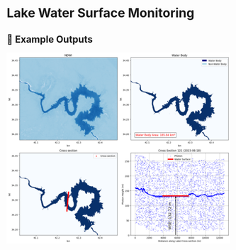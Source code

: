 # Lake Water Surface Monitoring


## 📸 Example Outputs
![image alt](https://github.com/SaeidDaliriSusefi/LakeWSE-Estimation/blob/b3dd774ae617ce7291e88b16c2a782cf2486e255/Images/Ex_1.png)
